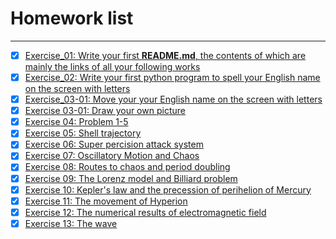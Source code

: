 # Homework list
***
- [x] [Exercise_01: Write your first **README.md**, the contents of which are mainly the links of all your following works](https://github.com/gmd3250679/compuational_physics_N2014301020111/edit/master/README.md)
- [x] [Exercise_02: Write your first python program to spell your English name on the screen with letters](https://github.com/gmd3250679/compuational_physics_N2014301020111/blob/master/The%20Second%20Exercise:%20Print%20your%20name%20on%20the%20screen)
- [x] [Exercise_03-01: Move your your English name on the screen with letters](https://github.com/gmd3250679/compuational_physics_N2014301020111/blob/master/Exercise_03(1).py)
- [x] [Exercise 03-01: Draw your own picture](https://github.com/gmd3250679/compuational_physics_N2014301020111/blob/master/Exercise_03(2).py)
- [x] [Exercise 04: Problem 1-5](https://github.com/gmd3250679/compuational_physics_N2014301020111/blob/master/Exercise(4).md)
- [x] [Exercise 05: Shell trajectory](https://github.com/gmd3250679/compuational_physics_N2014301020111/blob/master/Exercise-5/Read.md)
- [x] [Exercise 06: Super percision attack system](https://github.com/gmd3250679/compuational_physics_N2014301020111/blob/master/Exercise-6/Read.md)
- [x] [Exercise 07: Oscillatory Motion and Chaos](https://github.com/gmd3250679/compuational_physics_N2014301020111/blob/master/Exercise-7/Read.md)
- [x] [Exercise 08: Routes to chaos and period doubling](https://github.com/gmd3250679/compuational_physics_N2014301020111/blob/master/Exercise-8/Read.md)
- [x] [Exercise 09: The Lorenz model and Billiard problem](https://github.com/gmd3250679/compuational_physics_N2014301020111/blob/master/Exercise-09/Read.md)
- [x] [Exercise 10: Kepler's law and the precession of perihelion of Mercury](https://github.com/gmd3250679/compuational_physics_N2014301020111/blob/master/Exercise-10/Read.md)
- [x] [Exercise 11: The movement of Hyperion](https://github.com/gmd3250679/compuational_physics_N2014301020111/blob/master/Exercise-11/Read.md)
- [x] [Exercise 12: The numerical results of electromagnetic field](https://github.com/gmd3250679/compuational_physics_N2014301020111/blob/master/Exercise-12/Read.md)
- [x] [Exercise 13: The wave](https://github.com/gmd3250679/compuational_physics_N2014301020111/blob/master/Exercise-13/Read.md)
